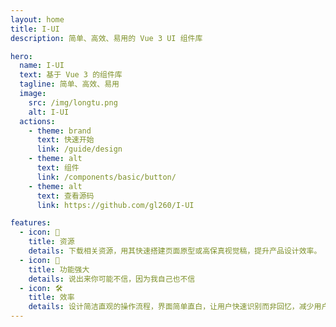 ```yaml
---
layout: home
title: I-UI
description: 简单、高效、易用的 Vue 3 UI 组件库

hero:
  name: I-UI
  text: 基于 Vue 3 的组件库
  tagline: 简单、高效、易用
  image:
    src: /img/longtu.png
    alt: I-UI
  actions:
    - theme: brand
      text: 快速开始
      link: /guide/design
    - theme: alt
      text: 组件
      link: /components/basic/button/
    - theme: alt
      text: 查看源码
      link: https://github.com/gl260/I-UI

features:
  - icon: 🚀
    title: 资源
    details: 下载相关资源，用其快速搭建页面原型或高保真视觉稿，提升产品设计效率。
  - icon: 🦾
    title: 功能强大
    details: 说出来你可能不信，因为我自己也不信
  - icon: 🛠️
    title: 效率
    details: 设计简洁直观的操作流程，界面简单直白，让用户快速识别而非回忆，减少用户记忆负担。
---
```

